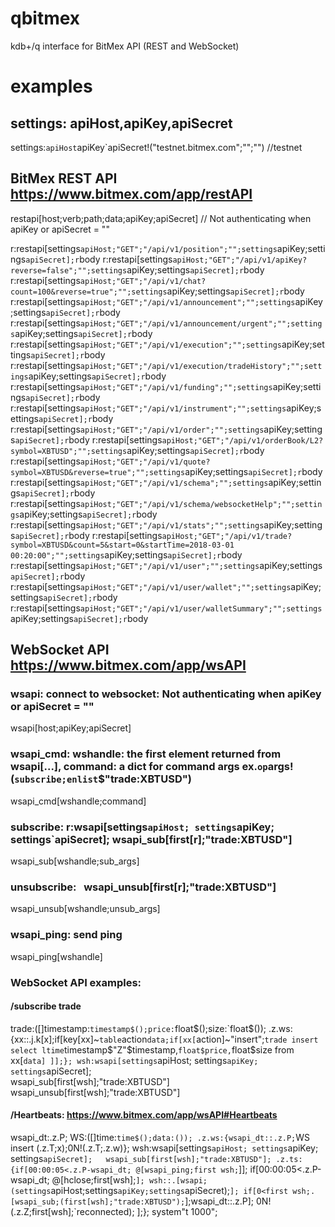 # qbitmex
kdb+/q interface for BitMex API (REST and WebSocket)

# examples

## settings: apiHost,apiKey,apiSecret

settings:`apiHost`apiKey`apiSecret!("testnet.bitmex.com";"";"")   //testnet

## BitMex REST API <https://www.bitmex.com/app/restAPI>
restapi[host;verb;path;data;apiKey;apiSecret]  // Not authenticating when apiKey or apiSecret = ""

r:restapi[settings`apiHost;"GET";"/api/v1/position";"";settings`apiKey;settings`apiSecret];r`body
r:restapi[settings`apiHost;"GET";"/api/v1/apiKey?reverse=false";"";settings`apiKey;settings`apiSecret];r`body
r:restapi[settings`apiHost;"GET";"/api/v1/chat?count=100&reverse=true";"";settings`apiKey;settings`apiSecret];r`body
r:restapi[settings`apiHost;"GET";"/api/v1/announcement";"";settings`apiKey;settings`apiSecret];r`body
r:restapi[settings`apiHost;"GET";"/api/v1/announcement/urgent";"";settings`apiKey;settings`apiSecret];r`body
r:restapi[settings`apiHost;"GET";"/api/v1/execution";"";settings`apiKey;settings`apiSecret];r`body
r:restapi[settings`apiHost;"GET";"/api/v1/execution/tradeHistory";"";settings`apiKey;settings`apiSecret];r`body
r:restapi[settings`apiHost;"GET";"/api/v1/funding";"";settings`apiKey;settings`apiSecret];r`body
r:restapi[settings`apiHost;"GET";"/api/v1/instrument";"";settings`apiKey;settings`apiSecret];r`body
r:restapi[settings`apiHost;"GET";"/api/v1/order";"";settings`apiKey;settings`apiSecret];r`body
r:restapi[settings`apiHost;"GET";"/api/v1/orderBook/L2?symbol=XBTUSD";"";settings`apiKey;settings`apiSecret];r`body
r:restapi[settings`apiHost;"GET";"/api/v1/quote?symbol=XBTUSD&reverse=true";"";settings`apiKey;settings`apiSecret];r`body
r:restapi[settings`apiHost;"GET";"/api/v1/schema";"";settings`apiKey;settings`apiSecret];r`body
r:restapi[settings`apiHost;"GET";"/api/v1/schema/websocketHelp";"";settings`apiKey;settings`apiSecret];r`body
r:restapi[settings`apiHost;"GET";"/api/v1/stats";"";settings`apiKey;settings`apiSecret];r`body
r:restapi[settings`apiHost;"GET";"/api/v1/trade?symbol=XBTUSD&count=5&start=0&startTime=2018-03-01 00:20:00";"";settings`apiKey;settings`apiSecret];r`body
r:restapi[settings`apiHost;"GET";"/api/v1/user";"";settings`apiKey;settings`apiSecret];r`body
r:restapi[settings`apiHost;"GET";"/api/v1/user/wallet";"";settings`apiKey;settings`apiSecret];r`body
r:restapi[settings`apiHost;"GET";"/api/v1/user/walletSummary";"";settings`apiKey;settings`apiSecret];r`body


## WebSocket API <https://www.bitmex.com/app/wsAPI>

### wsapi: connect to websocket: Not authenticating when apiKey or apiSecret = ""
wsapi[host;apiKey;apiSecret]

### wsapi_cmd: wshandle: the first element returned from wsapi[...], command: a dict for command args ex.`op`args!(`subscribe;enlist`$"trade:XBTUSD")
wsapi_cmd[wshandle;command]

### subscribe:  r:wsapi[settings`apiHost; settings`apiKey; settings`apiSecret];  wsapi_sub[first[r];"trade:XBTUSD"]
wsapi_sub[wshandle;sub_args]

### unsubscribe:   wsapi_unsub[first[r];"trade:XBTUSD"] 
wsapi_unsub[wshandle;unsub_args]

### wsapi_ping: send ping
wsapi_ping[wshandle]

### WebSocket API examples:
####  /subscribe trade
trade:([]timestamp:`timestamp$();price:`float$();size:`float$());
.z.ws:{xx::.j.k[x];if[key[xx]~`table`action`data;if[xx[`action]~"insert";`trade insert select ltime`timestamp$"Z"$timestamp,`float$price,`float$size from xx[`data] ]];};
wsh:wsapi[settings`apiHost; settings`apiKey; settings`apiSecret];  
wsapi_sub[first[wsh];"trade:XBTUSD"]
wsapi_unsub[first[wsh];"trade:XBTUSD"]

#### /Heartbeats: https://www.bitmex.com/app/wsAPI#Heartbeats
wsapi_dt:.z.P;
WS:([]time:`time$();data:());
.z.ws:{wsapi_dt::.z.P;`WS insert (.z.T;x);0N!(.z.T;.z.w)};
wsh:wsapi[settings`apiHost; settings`apiKey; settings`apiSecret];  
wsapi_sub[first[wsh];"trade:XBTUSD"];
.z.ts:{if[00:00:05<.z.P-wsapi_dt; @[wsapi_ping;first wsh;`]];
    if[00:00:05<.z.P-wsapi_dt;
		@[hclose;first[wsh];`];
        wsh::.[wsapi;(settings`apiHost;settings`apiKey;settings`apiSecret);`];
        if[0<first wsh;.[wsapi_sub;(first[wsh];"trade:XBTUSD");`];wsapi_dt::.z.P];
        0N!(.z.Z;first[wsh];`reconnected);
	  ];};
system"t 1000";

